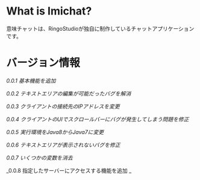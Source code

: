 # What is Imichat?
 意味チャットは、RingoStudioが独自に制作しているチャットアプリケーションです。
# バージョン情報
 _0.0.1 基本機能を追加_
 
 _0.0.2 テキストエリアの編集が可能だったバグを解消_
 
 _0.0.3 クライアントの接続先のIPアドレスを変更_

 _0.0.4 クライアントのUIでスクロールバーにバグが発生してしまう問題を修正_
 
 _0.0.5 実行環境をJava8からJava7に変更_

 _0.0.6 テキストエリアが表示されないバグを修正_
 
 _0.0.7 いくつかの変数を消去_
 
  _0.0.8 指定したサーバーにアクセスする機能を追加 _
